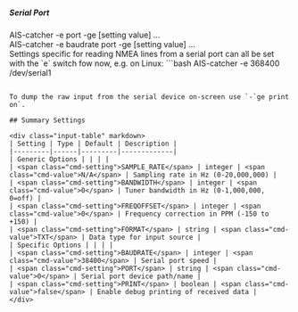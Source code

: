 ##### Serial Port
<div class="command-container">
    <div class="command-syntax">
        <span class="cmd-name">AIS-catcher</span>
        <span class="cmd-flag">-e</span>
        <span class="cmd-value">port</span>
        <span class="cmd-flag">-ge</span>
        [<span class="cmd-setting">setting</span> <span class="cmd-value">value</span>]
        ...
    </div>
      <div class="command-syntax">
        <span class="cmd-name">AIS-catcher</span>
        <span class="cmd-flag">-e</span>
        <span class="cmd-value">baudrate</span>
        <span class="cmd-value">port</span>
        <span class="cmd-flag">-ge</span>
        [<span class="cmd-setting">setting</span> <span class="cmd-value">value</span>]
        ...
    </div>
</div>
Settings specific for reading NMEA lines from a serial port can all be set with the `e` switch fow now, e.g. on Linux:
```bash
AIS-catcher -e 368400 /dev/serial1

```

To dump the raw input from the serial device on-screen use `-`ge print on`.

## Summary Settings

<div class="input-table" markdown>
| Setting | Type | Default | Description |
|---------|------|---------|-------------|
| Generic Options | | | |
| <span class="cmd-setting">SAMPLE_RATE</span> | integer | <span class="cmd-value">N/A</span> | Sampling rate in Hz (0-20,000,000) |
| <span class="cmd-setting">BANDWIDTH</span> | integer | <span class="cmd-value">0</span> | Tuner bandwidth in Hz (0-1,000,000, 0=off) |
| <span class="cmd-setting">FREQOFFSET</span> | integer | <span class="cmd-value">0</span> | Frequency correction in PPM (-150 to +150) |
| <span class="cmd-setting">FORMAT</span> | string | <span class="cmd-value">TXT</span> | Data type for input source |
| Specific Options | | | |
| <span class="cmd-setting">BAUDRATE</span> | integer | <span class="cmd-value">38400</span> | Serial port speed |
| <span class="cmd-setting">PORT</span> | string | <span class="cmd-value">0</span> | Serial port device path/name |
| <span class="cmd-setting">PRINT</span> | boolean | <span class="cmd-value">false</span> | Enable debug printing of received data |
</div>